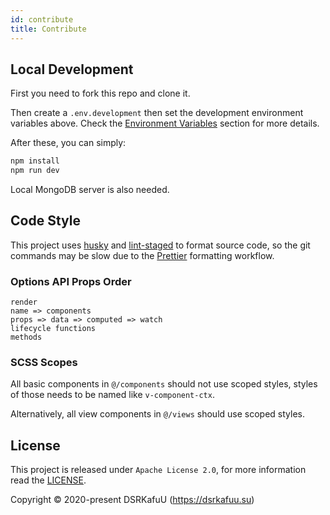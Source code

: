 ```yaml
---
id: contribute
title: Contribute
---
```


## Local Development

First you need to fork this repo and clone it.

Then create a `.env.development` then set the development environment variables above. Check the [Environment Variables](environment-variables) section for more details.

After these, you can simply:

```sh
npm install
npm run dev
```

Local MongoDB server is also needed.

## Code Style

This project uses [husky](https://github.com/typicode/husky) and [lint-staged](https://github.com/okonet/lint-staged) to format source code, so the git commands may be slow due to the [Prettier](https://prettier.io) formatting workflow.

### Options API Props Order

```
render
name => components
props => data => computed => watch
lifecycle functions
methods
```

### SCSS Scopes

All basic components in `@/components` should not use scoped styles, styles of those needs to be named like `v-component-ctx`.

Alternatively, all view components in `@/views` should use scoped styles.

## License

This project is released under `Apache License 2.0`, for more information read the [LICENSE](https://github.com/dsrkafuu/vector-analytics/blob/main/LICENSE).

Copyright © 2020-present DSRKafuU (<https://dsrkafuu.su>)

